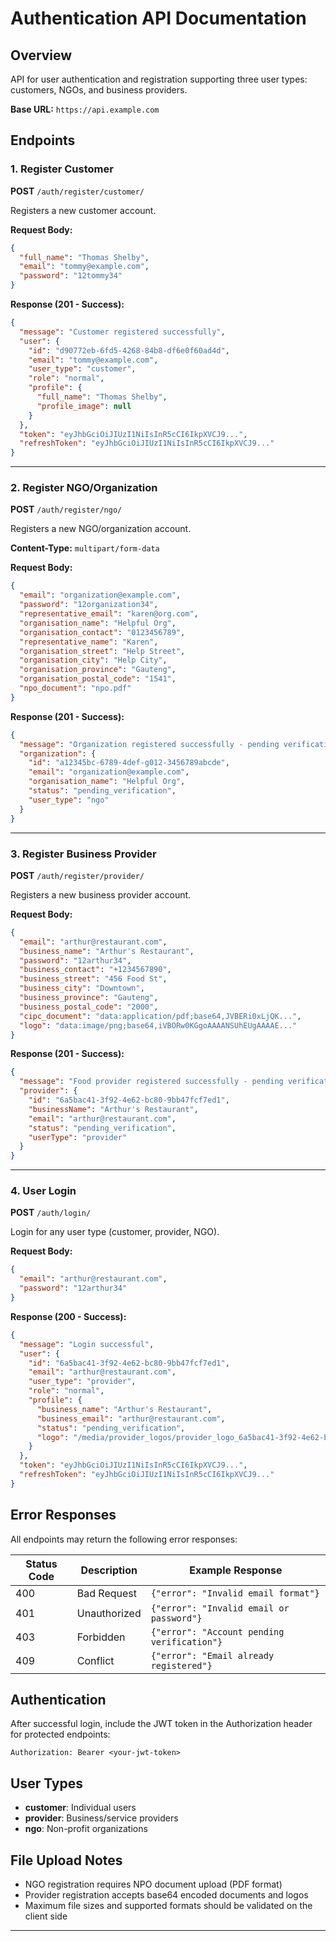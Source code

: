 # Authentication API Documentation

## Overview
API for user authentication and registration supporting three user types: customers, NGOs, and business providers.

**Base URL:** `https://api.example.com`

## Endpoints

### 1. Register Customer
**POST** `/auth/register/customer/`

Registers a new customer account.

**Request Body:**
```json
{
  "full_name": "Thomas Shelby",
  "email": "tommy@example.com",
  "password": "12tommy34"
}
```

**Response (201 - Success):**
```json
{
  "message": "Customer registered successfully",
  "user": {
    "id": "d90772eb-6fd5-4268-84b8-df6e0f60ad4d",
    "email": "tommy@example.com",
    "user_type": "customer",
    "role": "normal",
    "profile": {
      "full_name": "Thomas Shelby",
      "profile_image": null
    }
  },
  "token": "eyJhbGciOiJIUzI1NiIsInR5cCI6IkpXVCJ9...",
  "refreshToken": "eyJhbGciOiJIUzI1NiIsInR5cCI6IkpXVCJ9..."
}
```

---

### 2. Register NGO/Organization
**POST** `/auth/register/ngo/`

Registers a new NGO/organization account.

**Content-Type:** `multipart/form-data`

**Request Body:**
```json
{
  "email": "organization@example.com",
  "password": "12organization34",
  "representative_email": "karen@org.com",
  "organisation_name": "Helpful Org",
  "organisation_contact": "0123456789",
  "representative_name": "Karen",
  "organisation_street": "Help Street",
  "organisation_city": "Help City",
  "organisation_province": "Gauteng",
  "organisation_postal_code": "1541",
  "npo_document": "npo.pdf"
}
```

**Response (201 - Success):**
```json
{
  "message": "Organization registered successfully - pending verification",
  "organization": {
    "id": "a12345bc-6789-4def-g012-3456789abcde",
    "email": "organization@example.com",
    "organisation_name": "Helpful Org",
    "status": "pending_verification",
    "user_type": "ngo"
  }
}
```

---

### 3. Register Business Provider
**POST** `/auth/register/provider/`

Registers a new business provider account.

**Request Body:**
```json
{
  "email": "arthur@restaurant.com",
  "business_name": "Arthur's Restaurant",
  "password": "12arthur34",
  "business_contact": "+1234567890",
  "business_street": "456 Food St",
  "business_city": "Downtown",
  "business_province": "Gauteng",
  "business_postal_code": "2000",
  "cipc_document": "data:application/pdf;base64,JVBERi0xLjQK...",
  "logo": "data:image/png;base64,iVBORw0KGgoAAAANSUhEUgAAAAE..."
}
```

**Response (201 - Success):**
```json
{
  "message": "Food provider registered successfully - pending verification",
  "provider": {
    "id": "6a5bac41-3f92-4e62-bc80-9bb47fcf7ed1",
    "businessName": "Arthur's Restaurant",
    "email": "arthur@restaurant.com",
    "status": "pending_verification",
    "userType": "provider"
  }
}
```

---

### 4. User Login
**POST** `/auth/login/`

Login for any user type (customer, provider, NGO).

**Request Body:**
```json
{
  "email": "arthur@restaurant.com",
  "password": "12arthur34"
}
```

**Response (200 - Success):**
```json
{
  "message": "Login successful",
  "user": {
    "id": "6a5bac41-3f92-4e62-bc80-9bb47fcf7ed1",
    "email": "arthur@restaurant.com",
    "user_type": "provider",
    "role": "normal",
    "profile": {
      "business_name": "Arthur's Restaurant",
      "business_email": "arthur@restaurant.com",
      "status": "pending_verification",
      "logo": "/media/provider_logos/provider_logo_6a5bac41-3f92-4e62-bc80-9bb47fcf7ed1.png"
    }
  },
  "token": "eyJhbGciOiJIUzI1NiIsInR5cCI6IkpXVCJ9...",
  "refreshToken": "eyJhbGciOiJIUzI1NiIsInR5cCI6IkpXVCJ9..."
}
```

## Error Responses

All endpoints may return the following error responses:

| Status Code | Description | Example Response |
|-------------|-------------|------------------|
| 400 | Bad Request | `{"error": "Invalid email format"}` |
| 401 | Unauthorized | `{"error": "Invalid email or password"}` |
| 403 | Forbidden | `{"error": "Account pending verification"}` |
| 409 | Conflict | `{"error": "Email already registered"}` |

## Authentication

After successful login, include the JWT token in the Authorization header for protected endpoints:

```
Authorization: Bearer <your-jwt-token>
```

## User Types

- **customer**: Individual users
- **provider**: Business/service providers
- **ngo**: Non-profit organizations

## File Upload Notes

- NGO registration requires NPO document upload (PDF format)
- Provider registration accepts base64 encoded documents and logos
- Maximum file sizes and supported formats should be validated on the client side

---
